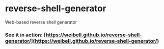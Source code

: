 # reverse-shell-generator
Web-based reverse shell generator

### See it in action: [https://weibell.github.io/reverse-shell-generator/](https://weibell.github.io/reverse-shell-generator/)
